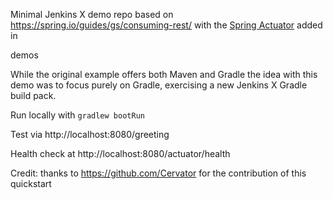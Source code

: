 Minimal Jenkins X demo repo based on https://spring.io/guides/gs/consuming-rest/ with the [Spring Actuator](https://spring.io/guides/gs/actuator-service) added in

demos

While the original example offers both Maven and Gradle the idea with this demo was to focus purely on Gradle, exercising a new Jenkins X Gradle build pack.

Run locally with `gradlew bootRun`

Test via http://localhost:8080/greeting

Health check at http://localhost:8080/actuator/health

Credit: thanks to https://github.com/Cervator for the contribution of this quickstart
